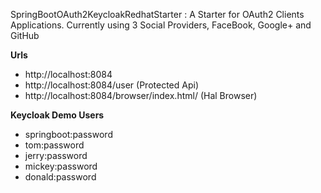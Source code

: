 SpringBootOAuth2KeycloakRedhatStarter : A Starter for OAuth2 Clients Applications. Currently using 3 Social Providers, FaceBook, Google+ and GitHub

**Urls**

- http://localhost:8084
- http://localhost:8084/user (Protected Api)
- http://localhost:8084/browser/index.html/ (Hal Browser)


**Keycloak Demo Users**
- springboot:password
- tom:password
- jerry:password
- mickey:password
- donald:password

